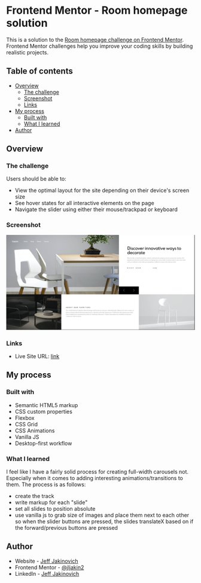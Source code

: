 # Frontend Mentor - Room homepage solution

This is a solution to the [Room homepage challenge on Frontend Mentor](https://www.frontendmentor.io/challenges/room-homepage-BtdBY_ENq). Frontend Mentor challenges help you improve your coding skills by building realistic projects.

## Table of contents

- [Overview](#overview)
  - [The challenge](#the-challenge)
  - [Screenshot](#screenshot)
  - [Links](#links)
- [My process](#my-process)
  - [Built with](#built-with)
  - [What I learned](#what-i-learned)
- [Author](#author)

## Overview

### The challenge

Users should be able to:

- View the optimal layout for the site depending on their device's screen size
- See hover states for all interactive elements on the page
- Navigate the slider using either their mouse/trackpad or keyboard

### Screenshot

![](./images/screenshot.png)

### Links

- Live Site URL: [link](https://dark-light-todo-list.vercel.app/)

## My process

### Built with

- Semantic HTML5 markup
- CSS custom properties
- Flexbox
- CSS Grid
- CSS Animations
- Vanilla JS
- Desktop-first workflow

### What I learned

I feel like I have a fairly solid process for creating full-width carousels not. Especially when it comes to adding interesting animations/transitions to them. The process is as follows:

- create the track
- write markup for each "slide"
- set all slides to position absolute
- use vanilla js to grab size of images and
  place them next to each other so when the slider buttons are pressed, the slides translateX based on if the forward/previous buttons are pressed

## Author

- Website - [Jeff Jakinovich](http://jeffjakinovich.com/)
- Frontend Mentor - [@jljakin2](https://www.frontendmentor.io/profile/jljakin2)
- LinkedIn - [Jeff Jakinovich](https://www.linkedin.com/in/jeff-jakinovich-b6b14943/)
